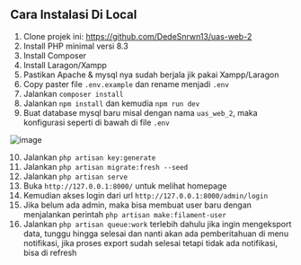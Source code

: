 ## Cara Instalasi Di Local
1.	Clone projek ini: https://github.com/DedeSnrwn13/uas-web-2
2.	Install PHP minimal versi 8.3
3.	Install Composer
4.	Install Laragon/Xampp
5.	Pastikan Apache & mysql nya sudah berjala jik pakai Xampp/Laragon
6.	Copy paster file `.env.example` dan rename menjadi `.env`
7.	Jalankan `composer install`
8.	Jalankan `npm install` dan kemudia `npm run dev`
9.	Buat database mysql baru misal dengan nama `uas_web_2`, maka konfigurasi seperti di bawah di file `.env`
 
 ![image](https://github.com/user-attachments/assets/26ff0cf9-d117-434d-96cb-5700adcb37c6)

10. Jalankan `php artisan key:generate`
11.	Jalankan `php artisan migrate:fresh --seed`
12.	Jalankan `php artisan serve`
13.	Buka `http://127.0.0.1:8000/` untuk melihat homepage
15.	Kemudian akses login dari url `http://127.0.0.1:8000/admin/login`
16.	Jika belum ada admin, maka bisa membuat user baru dengan menjalankan perintah `php artisan make:filament-user`
17.	Jalankan `php artisan queue:work` terlebih dahulu jika ingin mengeksport data, tunggu hingga selesai dan nanti akan ada pemberitahuan di menu notifikasi, jika proses export sudah selesai tetapi tidak ada notifikasi, bisa di refresh
